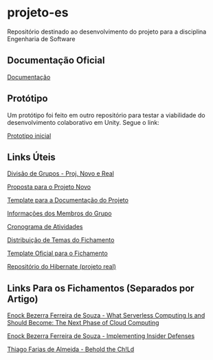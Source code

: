 # projeto-es
Repositório destinado ao desenvolvimento do projeto para a disciplina Engenharia de Software

## **Documentação Oficial**

[Documentação](https://docs.google.com/document/d/1McA49Q3K77XjxbCtUVEMMZEUFh6k-euATzTBVZIw3lk/edit?usp=sharing)

## **Protótipo**

Um protótipo foi feito em outro repositório para testar a viabilidade do desenvolvimento colaborativo em Unity. Segue o link:

[Prototipo inicial](https://github.com/Enock21/UnityCoopTest)

## **Links Úteis**

[Divisão de Grupos - Proj. Novo e Real](https://docs.google.com/document/d/17BYu6AmB-rQEgs-WvWNV__LLZoUNJNItagYPPAGmSeE/edit?usp=sharing)

[Proposta para o Projeto Novo](https://docs.google.com/presentation/d/1Non0-QWdjFVBYx8G--LW4HwjRJ2iW8V9R7tmwsJ_mRQ/edit?usp=sharing)

[Template para a Documentação do Projeto](https://docs.google.com/document/d/1THUEBk5FL6XcKnNXW0z9-4OlS4BlTzPkdwfZkkNxGNU/edit?usp=sharing)

[Informações dos Membros do Grupo](https://docs.google.com/document/d/1INYuAM-4k_vKK2dD0WRZ5fJyDysNxUSFFz_EV4bu-m0/edit?usp=sharing)

[Cronograma de Atividades](https://drive.google.com/file/d/1DjED2QFURwn8YWFhITk4OToEbaEOhqzC/view?usp=sharing)

[Distribuição de Temas do Fichamento](https://docs.google.com/spreadsheets/d/1uxlZhuqBmygBuW_ffA-c_Un_E0AB1q_GO3wtApXOUDs/edit?usp=sharing)

[Template Oficial para o Fichamento](https://docs.google.com/document/d/1gs_pbLi1JwhKRhe90XPGxTZ2EF_FmMJb/edit?usp=sharing&ouid=102464683378953571049&rtpof=true&sd=true)

[Repositório do Hibernate (projeto real)](https://github.com/hibernate/hibernate-orm)

## **Links Para os Fichamentos (Separados por Artigo)**

[Enock Bezerra Ferreira de Souza - What Serverless Computing Is and Should Become: The Next Phase of Cloud Computing](https://docs.google.com/document/d/1AI3VvErU6kzkgqcV3sT-2op75rvw9j4y/edit?usp=sharing&ouid=102464683378953571049&rtpof=true&sd=true)

[Enock Bezerra Ferreira de Souza - Implementing Insider Defenses](https://docs.google.com/document/d/1PUVuK8JSZy4cF6QpydY-N50lNDDl1SmD/edit?usp=sharing&ouid=102464683378953571049&rtpof=true&sd=true)

[Thiago Farias de Almeida - Behold the Ch!Ld](https://docs.google.com/document/d/1rOSrte8SrQLvZgNonJSv_QcFNdcy-j4DjzB6Yk6a1s4/edit?usp=sharing)
